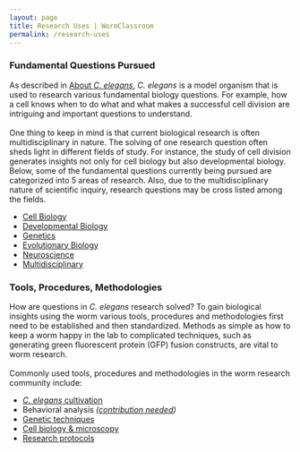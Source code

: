 ```yaml
---
layout: page
title: Research Uses | WormClassroom
permalink: /research-uses
---
```

### Fundamental Questions Pursued

As described in [About *C. elegans*](about-c-elegans), *C. elegans* is a
model organism that is used to research various fundamental biology
questions. For example, how a cell knows when to do what and what makes
a successful cell division are intriguing and important questions to
understand.\
\
One thing to keep in mind is that current biological research is often
multidisciplinary in nature. The solving of one research question often
sheds light in different fields of study. For instance, the study of
cell division generates insights not only for cell biology but also
developmental biology. Below, some of the fundamental questions
currently being pursued are categorized into 5 areas of research. Also,
due to the multidisciplinary nature of scientific inquiry, research
questions may be cross listed among the fields.

-   [Cell Biology](cell-biology)
-   [Developmental Biology](developmental-biology)
-   [Genetics](genetics)
-   [Evolutionary Biology](evolutionary-biology)
-   [Neuroscience](neuroscience)
-   [Multidisciplinary](multidisciplinary-questions)

### Tools, Procedures, Methodologies

How are questions in *C. elegans* research solved? To gain biological
insights using the worm various tools, procedures and methodologies
first need to be established and then standardized. Methods as simple as
how to keep a worm happy in the lab to complicated techniques, such as
generating green fluorescent protein (GFP) fusion constructs, are vital
to worm research.\
\
Commonly used tools, procedures and methodologies in the worm research
community include:

-   [*C. elegans* cultivation](c-elegans-cultivation)
-   Behavioral analysis *([contribution needed](contribute))*
-   [Genetic techniques](/genetics "Genetics")
-   [Cell biology & microscopy](cell-biology-microscopy)
-   [Research protocols](/category/web-links/research-protocols)

